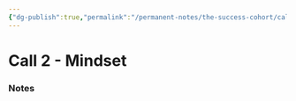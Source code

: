 ```yaml
---
{"dg-publish":true,"permalink":"/permanent-notes/the-success-cohort/call-2-mindset/"}
---
```


# Call 2 - Mindset

### Notes
